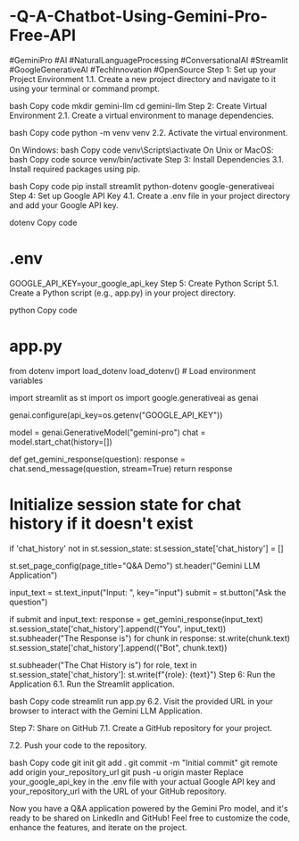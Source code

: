 # -Q-A-Chatbot-Using-Gemini-Pro-Free-API
#GeminiPro #AI #NaturalLanguageProcessing #ConversationalAI #Streamlit #GoogleGenerativeAI #TechInnovation #OpenSource
Step 1: Set up your Project Environment
1.1. Create a new project directory and navigate to it using your terminal or command prompt.

bash
Copy code
mkdir gemini-llm
cd gemini-llm
Step 2: Create Virtual Environment
2.1. Create a virtual environment to manage dependencies.

bash
Copy code
python -m venv venv
2.2. Activate the virtual environment.

On Windows:
bash
Copy code
venv\Scripts\activate
On Unix or MacOS:
bash
Copy code
source venv/bin/activate
Step 3: Install Dependencies
3.1. Install required packages using pip.

bash
Copy code
pip install streamlit python-dotenv google-generativeai
Step 4: Set up Google API Key
4.1. Create a .env file in your project directory and add your Google API key.

dotenv
Copy code
# .env
GOOGLE_API_KEY=your_google_api_key
Step 5: Create Python Script
5.1. Create a Python script (e.g., app.py) in your project directory.

python
Copy code
# app.py
from dotenv import load_dotenv
load_dotenv()  # Load environment variables

import streamlit as st
import os
import google.generativeai as genai

genai.configure(api_key=os.getenv("GOOGLE_API_KEY"))

model = genai.GenerativeModel("gemini-pro") 
chat = model.start_chat(history=[])

def get_gemini_response(question):
    response = chat.send_message(question, stream=True)
    return response

# Initialize session state for chat history if it doesn't exist
if 'chat_history' not in st.session_state:
    st.session_state['chat_history'] = []

st.set_page_config(page_title="Q&A Demo")
st.header("Gemini LLM Application")

input_text = st.text_input("Input: ", key="input")
submit = st.button("Ask the question")

if submit and input_text:
    response = get_gemini_response(input_text)
    st.session_state['chat_history'].append(("You", input_text))
    st.subheader("The Response is")
    for chunk in response:
        st.write(chunk.text)
        st.session_state['chat_history'].append(("Bot", chunk.text))

st.subheader("The Chat History is")
for role, text in st.session_state['chat_history']:
    st.write(f"{role}: {text}")
Step 6: Run the Application
6.1. Run the Streamlit application.

bash
Copy code
streamlit run app.py
6.2. Visit the provided URL in your browser to interact with the Gemini LLM Application.

Step 7: Share on GitHub
7.1. Create a GitHub repository for your project.

7.2. Push your code to the repository.

bash
Copy code
git init
git add .
git commit -m "Initial commit"
git remote add origin your_repository_url
git push -u origin master
Replace your_google_api_key in the .env file with your actual Google API key and your_repository_url with the URL of your GitHub repository.

Now you have a Q&A application powered by the Gemini Pro model, and it's ready to be shared on LinkedIn and GitHub! Feel free to customize the code, enhance the features, and iterate on the project.






